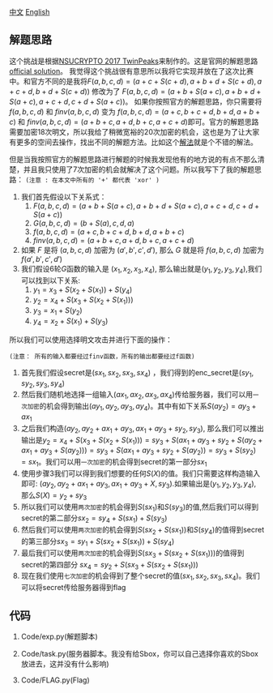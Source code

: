 [中文](./README_zh.md) [English](./README.md)

## 解题思路
这个挑战是根据[NSUCRYPTO 2017 TwinPeaks](https://nsucrypto.nsu.ru/archive/2017/round/2/task/2/#data)来制作的。这是官网的解题思路[official solution](https://nsucrypto.nsu.ru/archive/2017/problems_solution)。 我觉得这个挑战很有意思所以我将它实现并放在了这次比赛中。和官方不同的是我将$F(a,b,c,d) = (a+c+S(c+d),a+b+d+S(c+d),a+c+d,b+d+S(c+d))$ 修改为了 $F(a,b,c,d) = (a+b+S(a+c),a+b+d+S(a+c),a+c+d,c+d+S(a+c))$。 如果你按照官方的解题思路，你只需要将 $f(a,b,c,d)$ 和 $finv(a,b,c,d)$ 变为 $f(a,b,c,d) = (a+c,b+c+d,b+d,a+b+c)$ 和 $finv(a,b,c,d) = (a+b+c,a+d,b+c,a+c+d)$即可。官方的解题思路需要加密18次明文，所以我给了稍微宽裕的20次加密的机会，这也是为了让大家有更多的空间去操作，找出不同的解题方法。比如这个[解法](https://bomotodo.wordpress.com/2017/10/31/nsucrypto-2017/)就是个不错的解法。

但是当我按照官方的解题思路进行解题的时候我发现他有的地方说的有点不那么清楚，并且我只使用了7次加密的机会就解决了这个问题。所以我写下了我的解题思路：
`(注意 : 在本文中所有的 '+' 都代表 'xor' )`
1. 我们首先假设以下关系式：
   1. $F(a,b,c,d) = (a+b+S(a+c),a+b+d+S(a+c),a+c+d,c+d+S(a+c))$
   2. $G(a,b,c,d) = (b+S(a),c,d,a)$
   3. $f(a,b,c,d) = (a+c,b+c+d,b+d,a+b+c)$
   4. $finv(a,b,c,d) = (a+b+c,a+d,b+c,a+c+d)$
2. 如果 $F$ 是将 $(a,b,c,d)$ 加密为 $(a',b',c',d')$, 那么 $G$ 就是将 $f(a,b,c,d)$ 加密为 $f(a',b',c',d')$
3. 我们假设6轮$G$函数的输入是 $(x_1,x_2,x_3,x_4)$, 那么输出就是$(y_1,y_2,y_3,y_4)$,我们可以找到以下关系:
   1. $y_1 = x_3 + S(x_2 + S(x_1)) + S(y_4)$
   2. $y_2 = x_4 + S(x_3 + S(x_2 + S(x_1)))$
   3. $y_3 = x_1 + S(y_2)$
   4. $y_4 = x_2 + S(x_1) + S(y_3)$

所以我们可以使用选择明文攻击并进行下面的操作：

`(注意： 所有的输入都要经过finv函数，所有的输出都要经过f函数)`
1. 首先我们假设secret是$(sx_1,sx_2,sx_3,sx_4)$ ，我们得到的enc_secret是$(sy_1,sy_2,sy_3,sy_4)$
2. 然后我们随机地选择一组输入$(ax_1,ax_2,ax_3,ax_4)$传给服务器，我们可以用`一次加密`的机会得到输出$(ay_1,ay_2,ay_3,ay_4)$。其中有如下关系$S(ay_2)=ay_3+ax_1$
3. 之后我们构造$(ay_2,ay_2+ax_1+ay_3,ax_1+ay_3+sy_2,sy_3)$, 那么我们可以推出输出是$y_2 = x_4 + S(x_3 + S(x_2 + S(x_1))) = sy_3 + S(ax_1+ay_3+sy_2 + S(ay_2+ax_1+ay_3 + S(ay_2))) = sy_3 + S(ax_1+ay_3+sy_2 + S(ay_2)) = sy_3 + S(sy_2) = sx_1$。我们可以用`一次加密`的机会得到secret的第一部分$sx_1$
4. 使用步骤3我们可以得到我们想要的任何$S(X)$的值。我们只需要这样构造输入即可: $(ay_2,ay_2+ax_1+ay_3,ax_1+ay_3+X,sy_3)$.如果输出是$(y_1,y_2,y_3,y_4)$, 那么$S(X) = y_2 + sy_3$
5. 所以我们可以使用`两次加密`的机会得到$S(sx_1)$和$S(sy_3)$的值,然后我们可以得到secret的第二部分$sx_2 = sy_4 + S(sx_1) + S(sy_3)$
6. 然后我们可以使用`两次加密`的机会得到$S(sx_2 + S(sx_1))$和$S(sy_4)$的值得到secret的第三部分$sx_3 = sy_1 + S(sx_2 + S(sx_1)) + S(sy_4)$ 
7. 最后我们可以使用`两次加密`的机会得到$S(sx_3 + S(sx_2 + S(sx_1)))$的值得到secret的第四部分 $sx_4 = sy_2 + S(sx_3 + S(sx_2 + S(sx_1)))$
8. 现在我们使用`七次加密`的机会得到了整个secret的值$(sx_1,sx_2,sx_3,sx_4)$。我们可以将secret传给服务器得到flag



## 代码

1. Code/exp.py(解题脚本)

2. Code/task.py(服务器脚本。我没有给Sbox，你可以自己选择你喜欢的Sbox放进去，这并没有什么影响)

3. Code/FLAG.py(Flag)

